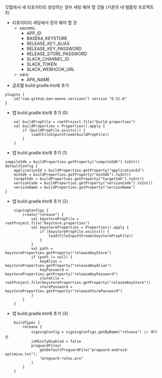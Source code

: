 깃헙에서 새 리포지터리 생성하는 경우 세팅 해야 할 것들 (기존의 내 템플릿 프로젝트X)
* 리포지터리 세팅에서 정의 해야 할 것
  * secrets:
    * APP_ID
    * BASE64_KEYSTORE
    * RELEASE_KEY_ALIAS
    * RELEASE_KEY_PASSWORD
    * RELEASE_STORE_PASSWORD
    * SLACK_CHANNEL_ID
    * SLACK_TOKEN
    * SLACK_WEBHOOK_URL
  * vars:
    * APK_NAME
* 글로벌 build.gradle.kts에 추가
```
plugins {
    id("com.github.ben-manes.versions") version "0.51.0"
}
```
* 앱 build.gradle.kts에 추가 (0)
```
    val buildPropFile = rootProject.file("build.properties")
    val buildProperties = Properties().apply {
        if (buildPropFile.exists()) {
            load(FileInputStream(buildPropFile))
        }
    }
```
* 앱 build.gradle.kts에 추가 (1)
```
compileSdk = buildProperties.getProperty("compileSdk").toInt()
defaultConfig {
    applicationId = buildProperties.getProperty("applicationId")
    minSdk = buildProperties.getProperty("minSdk").toInt()
    targetSdk = buildProperties.getProperty("targetSdk").toInt()
    versionCode = buildProperties.getProperty("versionCode").toInt()
    versionName = buildProperties.getProperty("versionName")
}
```
* 앱 build.gradle.kts에 추가 (2)
```
    signingConfigs {
        create("release") {
            val keystorePropFile = rootProject.file("keystore.properties")
            val keystoreProperties = Properties().apply {
                if (keystorePropFile.exists()) {
                    load(FileInputStream(keystorePropFile))
                }
            }
            val path = keystoreProperties.getProperty("releaseKeyStore")
            if (path != null) {
                keyAlias = keystoreProperties.getProperty("releaseKeyAlias")
                keyPassword = keystoreProperties.getProperty("releaseKeyPassword")
                storeFile = rootProject.file(keystoreProperties.getProperty("releaseKeyStore"))
                storePassword = keystoreProperties.getProperty("releaseStorePassword")
            }
        }
    }
```
* 앱 build.gradle.kts에 추가 (3)
```
    buildTypes {
        release {
            signingConfig = signingConfigs.getByName("release") // 여기만
            isMinifyEnabled = false
            proguardFiles(
                getDefaultProguardFile("proguard-android-optimize.txt"),
                "proguard-rules.pro"
            )
        }
    }
```

